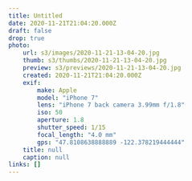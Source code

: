 ```yaml
---
title: Untitled
date: 2020-11-21T21:04:20.000Z
draft: false
drop: true
photo:
    url: s3/images/2020-11-21-13-04-20.jpg
    thumb: s3/thumbs/2020-11-21-13-04-20.jpg
    preview: s3/previews/2020-11-21-13-04-20.jpg
    created: 2020-11-21T21:04:20.000Z
    exif:
        make: Apple
        model: "iPhone 7"
        lens: "iPhone 7 back camera 3.99mm f/1.8"
        iso: 50
        aperture: 1.8
        shutter_speed: 1/15
        focal_length: "4.0 mm"
        gps: "47.8108638888889 -122.378219444444"
    title: null
    caption: null
links: []
---
```

